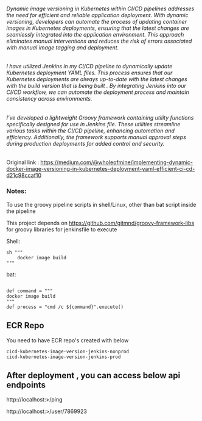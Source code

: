 

###### Dynamic image versioning in Kubernetes within CI/CD pipelines addresses the need for efficient and reliable application deployment. With dynamic versioning, developers can automate the process of updating container images in Kubernetes deployments, ensuring that the latest changes are seamlessly integrated into the application environment. This approach eliminates manual interventions and reduces the risk of errors associated with manual image tagging and deployment.


###### I have utilized Jenkins in my CI/CD pipeline to dynamically update Kubernetes deployment YAML files. This process ensures that our Kubernetes deployments are always up-to-date with the latest changes with the build version that is being built . By integrating Jenkins into our CI/CD workflow, we can automate the deployment process and maintain consistency across environments.

###### I’ve developed a lightweight Groovy framework containing utility functions specifically designed for use in Jenkins file. These utilities streamline various tasks within the CI/CD pipeline, enhancing automation and efficiency. Additionally, the framework supports manual approval steps during production deployments for added control and security.

Original link : https://medium.com/@wholeofmine/implementing-dynamic-docker-image-versioning-in-kubernetes-deployment-yaml-efficient-ci-cd-d21c98ccaf10


###  Notes:
To use the groovy pipeline scripts in shell/Linux, other than bat script inside the pipeline

 This project depends on https://github.com/gitmnd/groovy-framework-libs for groovy libraries for jenkinsfile to execute


Shell:
````
sh """
    docker image build  
"""
````

bat:

```

def command = """
docker image build  
"""
def process = "cmd /c ${command}".execute()

````

## ECR Repo
You need to have ECR repo's created with below

```
cicd-kubernetes-image-version-jenkins-nonprod
cicd-kubernetes-image-version-jenkins-prod
```


## After deployment , you can access below api endpoints

http://localhost:<NODEPORT>>/ping

http://localhost:<NODEPORT>>/user/7869923